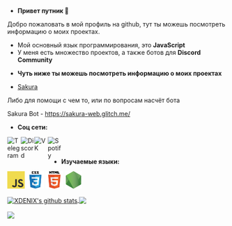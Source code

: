 
+  **Привет путник 🤙**

Добро пожаловать в мой профиль на github, тут ты можешь посмотреть информацию о моих проектах.

* Мой основный язык программирования, это **JavaScript**
* У меня есть множество проектов, а также ботов для **Discord Community**

+  **Чуть ниже ты можешь посмотреть информацию о моих проектах**

* [Sakura](https://discord.com/oauth2/authorize?client_id=706164173763248159&permissions=8&scope=bot)

Либо для помощи с чем то, или по вопросам насчёт бота

Sakura Bot - https://sakura-web.glitch.me/

 
+ **Соц сети:**
<a href="https://t.me/deni222222222222">
  <img align="left" alt="Telegram" width="31px" src="https://raw.githubusercontent.com/perssBest/perssBest/master/assets/telegram.svg" />
</a>

<a href="https://discord.gg/Eh9thsa">
  <img align="left" alt="Discord" width="31px" src="https://raw.githubusercontent.com/perssBest/perssBest/master/assets/discord.svg" />
</a>

<a href="https://vk.com/deni333">
  <img align="left" alt="VK" width="31px" src="https://raw.githubusercontent.com/perssBest/perssBest/master/assets/vk.svg" />
</a>

<a href="https://open.spotify.com/user/jugqey62q0tsg3q0d975xml7y">
  <img align="left" alt="Spotify" width="31px" src="https://raw.githubusercontent.com/perssBest/perssBest/master/assets/spotify.svg" />
</a>
<br><br>

+ **Изучаемые языки:**

<img height="40" src="https://raw.githubusercontent.com/github/explore/80688e429a7d4ef2fca1e82350fe8e3517d3494d/topics/javascript/javascript.png">    <img height="40" src="https://raw.githubusercontent.com/github/explore/80688e429a7d4ef2fca1e82350fe8e3517d3494d/topics/css/css.png">    <img height="40" src="https://raw.githubusercontent.com/github/explore/80688e429a7d4ef2fca1e82350fe8e3517d3494d/topics/html/html.png">    <img height="40" src="https://raw.githubusercontent.com/github/explore/80688e429a7d4ef2fca1e82350fe8e3517d3494d/topics/nodejs/nodejs.png">  

<a href="https://github.com/XDENIX">
  <img align="center" src="https://github-readme-stats.anuraghazra1.vercel.app/api?username=XDENIX&show_icons=true&include_all_commits=true&theme=dark" alt="XDENIX's github stats" />
</a>
<a href="https://github.com/XDENIX">
  <img align="center" src="https://github-readme-stats.anuraghazra1.vercel.app/api/top-langs/?username=XDENIX&layout=compact&theme=dark" />
</a>
<br><br>
<a href="https://discord.gg/Eh9thsa">
  <img src="https://invidget.switchblade.xyz/Eh9thsa" />
</a>
<a href="https://github.com/XDENIX">
